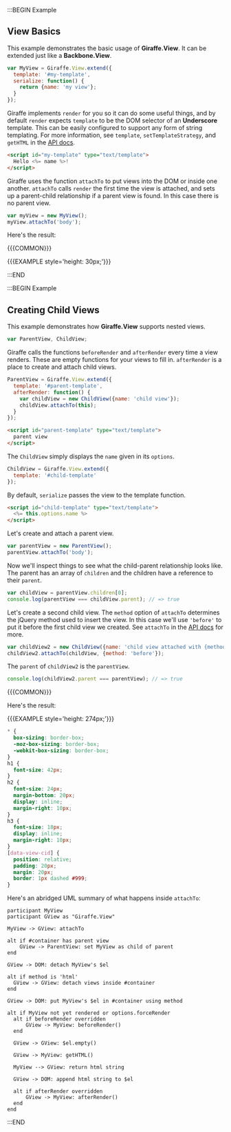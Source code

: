 :::BEGIN Example

## View Basics

This example demonstrates the basic usage of **Giraffe.View**. It can be extended just like a **Backbone.View**.

```js
var MyView = Giraffe.View.extend({
  template: '#my-template',
  serialize: function() {
    return {name: 'my view'};
  }
});
```

Giraffe implements `render` for you so it can do some useful things, and by default `render` expects `template` to be the DOM selector of an **Underscore** template. This can be easily configured to support any form of string templating. For more information, see `template`, `setTemplateStrategy`, and `getHTML` in the [API docs](api.html#View-template).
```html
<script id="my-template" type="text/template">
  Hello <%= name %>!
</script>
```

Giraffe uses the function `attachTo` to put views into the DOM or inside one another. `attachTo` calls `render` the first time the view is attached, and sets up a parent-child relationship if a parent view is found. In this case there is no parent view.
```js
var myView = new MyView();
myView.attachTo('body');
```

Here's the result:

{{{COMMON}}}

{{{EXAMPLE style='height: 30px;'}}}

:::END


:::BEGIN Example
## Creating Child Views

This example demonstrates how **Giraffe.View** supports nested views.

```js
var ParentView, ChildView;
```

Giraffe calls the functions `beforeRender` and `afterRender` every time a view renders. These are empty functions for your views to fill in. `afterRender` is a place to create and attach child views.

```js
ParentView = Giraffe.View.extend({
  template: '#parent-template',
  afterRender: function() {
    var childView = new ChildView({name: 'child view'});
    childView.attachTo(this);
  }
});
```

```html
<script id="parent-template" type="text/template">
  parent view
</script>
```

The `ChildView` simply displays the `name` given in its `options`.
```js
ChildView = Giraffe.View.extend({
  template: '#child-template'
});
```

By default, `serialize` passes the view to the template function.
```html
<script id="child-template" type="text/template">
  <%= this.options.name %>
</script>
```

Let's create and attach a parent view.

```js
var parentView = new ParentView();
parentView.attachTo('body');
```

Now we'll inspect things to see what the child-parent relationship looks like. The parent has an array of `children` and the children have a reference to their `parent`.

```js
var childView = parentView.children[0];
console.log(parentView === childView.parent); // => true
```

Let's create a second child view. The `method` option of `attachTo` determines the jQuery method used to insert the view. In this case we'll use `'before'` to put it before the first child view we created. See `attachTo` in the [API docs](api.html#View-attachTo) for more.
```js
var childView2 = new ChildView({name: 'child view attached with {method: "before"}'});
childView2.attachTo(childView, {method: 'before'});
```

The `parent` of `childView2` is the `parentView`.
```js
console.log(childView2.parent === parentView); // => true
```

{{{COMMON}}}

Here's the result:

{{{EXAMPLE style='height: 274px;'}}}

```css --hide
* {
  box-sizing: border-box;
  -moz-box-sizing: border-box;
  -webkit-box-sizing: border-box;
}
h1 {
  font-size: 42px;
}
h2 {
  font-size: 24px;
  margin-bottom: 20px;
  display: inline;
  margin-right: 10px;
}
h3 {
  font-size: 18px;
  display: inline;
  margin-right: 10px;
}
[data-view-cid] {
  position: relative;
  padding: 20px;
  margin: 20px;
  border: 1px dashed #999;
}
```

Here's an abridged UML summary of what happens inside `attachTo`:
```uml
participant MyView
participant GView as "Giraffe.View"

MyView -> GView: attachTo

alt if #container has parent view
    GView -> ParentView: set MyView as child of parent
end

GView -> DOM: detach MyView's $el

alt if method is 'html'
  GView -> GView: detach views inside #container
end

GView -> DOM: put MyView's $el in #container using method

alt if MyView not yet rendered or options.forceRender
  alt if beforeRender overridden
      GView -> MyView: beforeRender()
  end

  GView -> GView: $el.empty()

  GView -> MyView: getHTML()

  MyView --> GView: return html string

  GView -> DOM: append html string to $el

  alt if afterRender overridden
      GView -> MyView: afterRender()
  end
end
```

:::END
